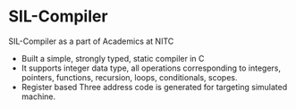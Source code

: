 # SIL-Compiler
SIL-Compiler as a part of Academics at NITC

+ Built a simple, strongly typed, static compiler in C
+ It supports integer data type, all operations corresponding to integers, pointers, functions, recursion, loops, conditionals, scopes. 
+ Register based Three address code is generated for targeting simulated machine.

